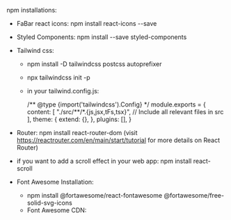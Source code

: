 npm installations:

- FaBar react icons: npm install react-icons --save
- Styled Components: npm install --save styled-components
- Tailwind css:

  - npm install -D tailwindcss postcss autoprefixer

  - npx tailwindcss init -p

  - in your tailwind.config.js:

    /** @type {import('tailwindcss').Config} \*/
    module.exports = {
    content: [
    "./src/**/\*.{js,jsx,tFs,tsx}", // Include all relevant files in src
    ],
    theme: {
    extend: {},
    },
    plugins: [],
    }

- Router: npm install react-router-dom
  (visit https://reactrouter.com/en/main/start/tutorial for more details on React Router)

- if you want to add a scroll effect in your web app: npm install react-scroll

- Font Awesome Installation:
  - npm install @fortawesome/react-fontawesome @fortawesome/free-solid-svg-icons
  - Font Awesome CDN: <link rel="stylesheet" href="https://cdnjs.cloudflare.com/ajax/libs/font-awesome/6.5.2/css/all.min.css"
    integrity="sha512-SnH5WK+bZxgPHs44uWIX+LLJAJ9/2PkPKZ5QiAj6Ta86w+fsb2TkcmfRyVX3pBnMFcV7oQPJkl9QevSCWr3W6A=="
    crossorigin="anonymous" referrerpolicy="no-referrer" />

